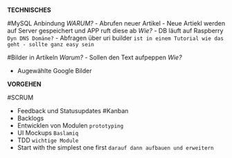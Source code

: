 **TECHNISCHES**

#MySQL Anbindung
  *WARUM?*
    - Abrufen neuer Artikel
    - Neue Artiekl werden auf Server gespeichert und APP ruft diese ab
  *Wie?*
    - DB läuft auf Raspberry `Dyn DNS Domäne?`
    - Abfragen über uri builder `ist in einem Tutorial wie das geht - sollte ganz easy sein`

#Bilder in Artikeln
  *Warum?*
    - Sollen den Text aufpeppen
  *Wie?*
  - Augewählte Google Bilder


**VORGEHEN**

#SCRUM
  - Feedback und Statusupdates
#Kanban
  - Backlogs
  - Entwicklen von Modulen `prototyping`
  - UI Mockups `Baslamiq`
  - TDD `wichtige Module`
  - Start with the simplest one first `darauf dann aufbauen und erweitern`
